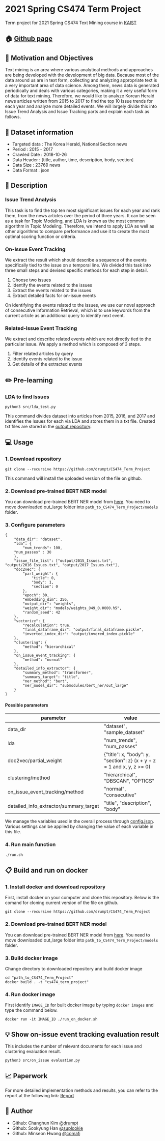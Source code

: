 # 2021 Spring CS474 Term Project
Term project for 2021 Spring CS474 Text Mining course in [KAIST](https://kaist.ac.kr)

## 🏠 [Github page](https://github.com/drumpt/CS474_Term_Project)

## :pushpin: Motivation and Objectives
Text mining is an area where various analytical methods and approaches are being developed with the development of big data. Because most of the data around us are in text form, collecting and analyzing appropriate text is a very important area of data science.  Among them, news data is generated periodically and deals with various categories, making it a very useful form of data for text mining. Therefore, we would like to analyze Korean Herald news articles written from 2015 to 2017 to find the top 10 Issue trends for each year and analyze more detailed events. We will largely divide this into Issue Trend Analysis and Issue Tracking parts and explain each task as follows.


## :newspaper: Dataset information
- Targeted data : The Korea Herald, National Section news
- Period : 2015 - 2017
- Crawled Date : 2018-10-26
- Data Header :  [title, author, time, description, body, section]
- Data Size : 23769 news
- Data Format : json

## :scroll: Description

### Issue Trend Analysis
This task is to find the top ten most significant issues for each year and rank them, from the news articles over the period of three years. It can be seen as a task for Topic Modeling, and LDA is known as the most common algorithm in Topic Modeling. Therefore, we intend to apply LDA as well as other algorithms to compare performance and use it to create the most optimal scoring function or criteria. 

### On-Issue Event Tracking
We extract the result which should describe a sequence of the events specifically tied to the issue on a temporal line. We divided this task into three small steps and devised specific methods for each step in detail.
1. Choose two issues
2. Identify the events related to the issues
3. Extract the events related to the issues
4. Extract detailed facts for on-issue events

On identifying the events related to the issues, we use our novel approach of consecutive Information Retrieval, which is to use keywords from the current article as an additional query to identify next event. 

### Related-Issue Event Tracking
We extract and describe related events which are not directly tied to the particular issue. We apply a method which is composed of 3 steps.
1. Filter related articles by query
2. Identify events related to the issue
3. Get details of the extracted events

## :pencil2: Pre-learning
### LDA to find Issues
```
python3 src/lda_test.py
```
This command divides dataset into articles from 2015, 2016, and 2017 and identifies the Issues for each via LDA and stores them in a txt file. Created txt files are stored in the [output repository](https://github.com/drumpt/CS474_Term_Project/tree/main/output).

## :computer: Usage
### 1. Download repository
```
git clone --recursive https://github.com/drumpt/CS474_Term_Project
```
This command will install the uploaded version of the file on github.

### 2. Download pre-trained BERT NER model
You can download pre-trained BERT NER model from [here](https://onedrive.live.com/?authkey=%21APyPCEUPyI8JinU&cid=390AF7A51B5537E7&id=390AF7A51B5537E7%21778&parId=390AF7A51B5537E7%21775&action=locate).
You need to move downloaded out_large folder into ```path_to_CS474_Term_Project/models``` folder.

### 3. Configure parameters
```
{
    "data_dir": "dataset",
    "lda": {
        "num_trends": 100,
	"num_passes" : 30
    },
    "issue_file_list": ["output/2015_Issues.txt", "output/2016_Issues.txt", "output/2017_Issues.txt"],
    "doc2vec": {
        "part_weight": {
            "title": 0,
            "body": 1,
            "section": 0
        },
        "epoch": 30,
        "embedding_dim": 256,
        "output_dir": "weights",
        "weight_dir": "models/weights_049_0.0000.h5",
        "random_seed": 42
    },
    "vectorize": {
        "recalculation": true,
        "final_dataframe_dir": "output/final_dataframe.pickle",
        "inverted_index_dir": "output/invered_index.pickle"
    },
    "clustering": {
        "method": "hierarchical"
    },
    "on_issue_event_tracking": {
        "method": "normal"
    },
    "detailed_info_extractor": {
        "summary_method": "transformer",
        "summary_target": "title",
        "ner_method": "bert",
        "ner_model_dir": "submodules/bert_ner/out_large"
    }
}
```
#### Possible parameters

parameter | value
--- | ---
data_dir | "dataset", "sample_dataset"
lda | "num_trends", "num_passes"
doc2vec/partial_weight | {"title": x, "body": y, "section": z} (x + y + z = 1 and x, y, z >= 0)
clustering/method | "hierarchical", "DBSCAN", "OPTICS"
on_issue_event_tracking/method | "normal", "consecutive"
detailed_info_extractor/summary_target | "title", "description", "body"


We manage the variables used in the overall process through [config.json](https://github.com/drumpt/CS474_Term_Project/blob/main/config.json). Various settings can be applied by changing the value of each variable in this file.

### 4. Run main function
```
./run.sh
```

## :clipboard: Build and run on docker
### 1. Install docker and download repository
First, install docker on your computer and clone this repository. Below is the comand for cloning current version of the file on github.
```
git clone --recursive https://github.com/drumpt/CS474_Term_Project
```

### 2. Download pre-trained BERT NER model
You can download pre-trained BERT NER model from [here](https://onedrive.live.com/?authkey=%21APyPCEUPyI8JinU&cid=390AF7A51B5537E7&id=390AF7A51B5537E7%21778&parId=390AF7A51B5537E7%21775&action=locate).
You need to move downloaded out_large folder into ```path_to_CS474_Term_Project/models``` folder.

### 3. Build docker image
Change directory to downloaded repository and build docker image
```
cd "path_to_CS474_Term_Project"
docker build . -t "cs474_term_project"
```

### 4. Run docker image
First identify ```IMAGE_ID``` for built docker image by typing ```docker images``` and type the command below.
```
docker run -it IMAGE_ID ./run_on_docker.sh
```

## :bulb: Show on-issue event tracking evaluation result
This includes the number of relevant documents for each issue and clustering evaluation result.
```
python3 src/on_issue evaluation.py
```

## :chart_with_upwards_trend: Paperwork
For more detailed implementation methods and results, you can refer to the report at the following link: [Report](https://docs.google.com/document/d/1oLPT07ocqV7-SmED2deSL15W9U-yrZMRxlp2oX1V8R0/edit?usp=sharing)

## 👤 Author
* Github: Changhun Kim [@drumpt](https://github.com/drumpt)
* Github: Sookyung Han [@suplookie](https://github.com/suplookie)
* Github: Minseon Hwang [@comafj](https://github.com/comafj)
